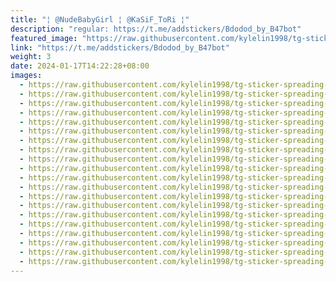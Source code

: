 ```yaml
---
title: "¦ @NudeBabyGirl ¦ @KaSiF_ToRi ¦"
description: "regular: https://t.me/addstickers/Bdodod_by_B47bot"
featured_image: "https://raw.githubusercontent.com/kylelin1998/tg-sticker-spreading-worldwide-images/main/img/5584c2bb-4dd0-4291-a37a-38c94cfb051c.jpg"
link: "https://t.me/addstickers/Bdodod_by_B47bot"
weight: 3
date: 2024-01-17T14:22:28+08:00
images:
  - https://raw.githubusercontent.com/kylelin1998/tg-sticker-spreading-worldwide-images/main/img/5584c2bb-4dd0-4291-a37a-38c94cfb051c.jpg
  - https://raw.githubusercontent.com/kylelin1998/tg-sticker-spreading-worldwide-images/main/img/da5c2661-f6d3-4a5d-9e0b-415da67ff18d.jpg
  - https://raw.githubusercontent.com/kylelin1998/tg-sticker-spreading-worldwide-images/main/img/0ae07ac1-38dc-4284-928a-a6f07644b279.jpg
  - https://raw.githubusercontent.com/kylelin1998/tg-sticker-spreading-worldwide-images/main/img/e07cbf6a-785a-4378-bc43-a904f88ca845.jpg
  - https://raw.githubusercontent.com/kylelin1998/tg-sticker-spreading-worldwide-images/main/img/27fc6f58-ffe3-43a8-b407-903ca310c2e6.jpg
  - https://raw.githubusercontent.com/kylelin1998/tg-sticker-spreading-worldwide-images/main/img/a77b8e4f-8aeb-4944-a3fe-ac96ca02b8f3.jpg
  - https://raw.githubusercontent.com/kylelin1998/tg-sticker-spreading-worldwide-images/main/img/d5d24f38-914c-43af-a63e-def663800d29.jpg
  - https://raw.githubusercontent.com/kylelin1998/tg-sticker-spreading-worldwide-images/main/img/ba710131-522c-4614-ac8e-a1a30d3af2e1.jpg
  - https://raw.githubusercontent.com/kylelin1998/tg-sticker-spreading-worldwide-images/main/img/cd0d1baa-ea8d-48af-9904-ec79f5a4d531.jpg
  - https://raw.githubusercontent.com/kylelin1998/tg-sticker-spreading-worldwide-images/main/img/b6da5ba9-3979-46a4-9f33-0f4c791b0d4e.jpg
  - https://raw.githubusercontent.com/kylelin1998/tg-sticker-spreading-worldwide-images/main/img/b29638c2-67aa-4921-b3c9-84fa07b25a4e.jpg
  - https://raw.githubusercontent.com/kylelin1998/tg-sticker-spreading-worldwide-images/main/img/67916f1f-371a-4245-825e-4c5bec949139.jpg
  - https://raw.githubusercontent.com/kylelin1998/tg-sticker-spreading-worldwide-images/main/img/c97c29b8-5b07-4662-83cd-d9aa1d26bffb.jpg
  - https://raw.githubusercontent.com/kylelin1998/tg-sticker-spreading-worldwide-images/main/img/8204953c-6878-4b30-b025-745bb34b6c9c.jpg
  - https://raw.githubusercontent.com/kylelin1998/tg-sticker-spreading-worldwide-images/main/img/686da88d-7a42-47ef-8127-a66f1b70d428.jpg
  - https://raw.githubusercontent.com/kylelin1998/tg-sticker-spreading-worldwide-images/main/img/2a58aeec-639d-42d5-8702-7b867c71aeeb.jpg
  - https://raw.githubusercontent.com/kylelin1998/tg-sticker-spreading-worldwide-images/main/img/b80dbe7b-4934-481b-9a0a-615a0f9760bf.jpg
  - https://raw.githubusercontent.com/kylelin1998/tg-sticker-spreading-worldwide-images/main/img/45f6aa29-9abc-40a9-a0c1-fde7e198fced.jpg
  - https://raw.githubusercontent.com/kylelin1998/tg-sticker-spreading-worldwide-images/main/img/cd9b03c4-67ac-4898-8b9e-30c6160bac68.jpg
  - https://raw.githubusercontent.com/kylelin1998/tg-sticker-spreading-worldwide-images/main/img/ceb3747b-eb7a-487d-b03d-acb3a9afcf7d.jpg
---
```


